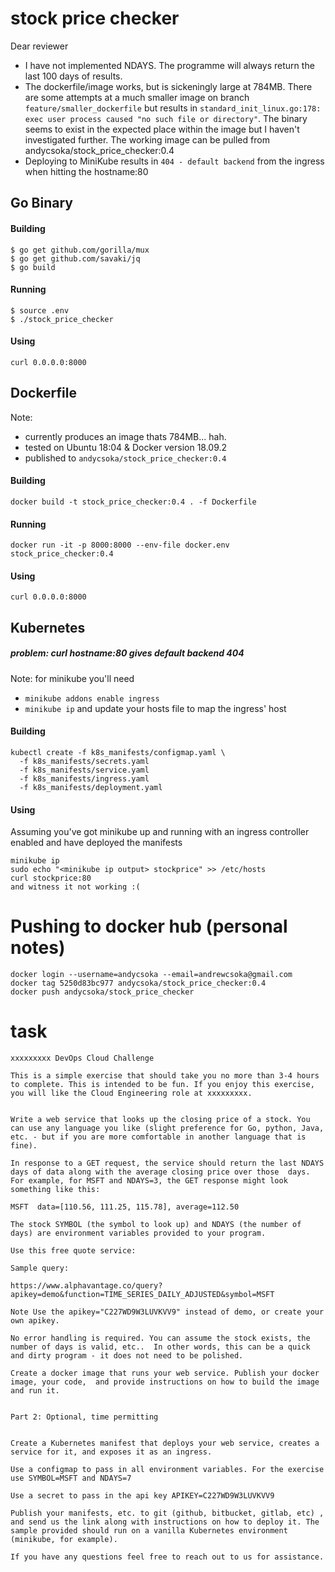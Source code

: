 # stock price checker

Dear reviewer
- I have not implemented NDAYS. The programme will always return the last 100 days of results.
- The dockerfile/image works, but is sickeningly large at 784MB. There are some attempts at a much smaller image on branch `feature/smaller_dockerfile` but results in `standard_init_linux.go:178: exec user process caused "no such file or directory"`. The binary seems to exist in the expected place within the image but I haven't investigated further. The working image can be pulled from andycsoka/stock_price_checker:0.4
- Deploying to MiniKube results in `404 - default backend` from the ingress when hitting the hostname:80

## Go Binary
#### Building
```
$ go get github.com/gorilla/mux
$ go get github.com/savaki/jq
$ go build
```

#### Running
```
$ source .env
$ ./stock_price_checker
```

#### Using
```
curl 0.0.0.0:8000
```

## Dockerfile

Note:
- currently produces an image thats 784MB... hah.
- tested on Ubuntu 18:04 & Docker version 18.09.2
- published to `andycsoka/stock_price_checker:0.4`

#### Building
`docker build -t stock_price_checker:0.4 . -f Dockerfile`

#### Running
`docker run -it -p 8000:8000 --env-file docker.env stock_price_checker:0.4`

#### Using
```
curl 0.0.0.0:8000
```

## Kubernetes

##### problem: curl hostname:80 gives default backend 404

Note: for minikube you'll need
- `minikube addons enable ingress`
- `minikube ip` and update your hosts file to map the ingress' host

#### Building
```
kubectl create -f k8s_manifests/configmap.yaml \
  -f k8s_manifests/secrets.yaml
  -f k8s_manifests/service.yaml
  -f k8s_manifests/ingress.yaml
  -f k8s_manifests/deployment.yaml
```

#### Using
Assuming you've got minikube up and running with an ingress controller enabled and have deployed the manifests
```
minikube ip
sudo echo "<minikube ip output> stockprice" >> /etc/hosts
curl stockprice:80
and witness it not working :(
```

# Pushing to docker hub (personal notes)
```
docker login --username=andycsoka --email=andrewcsoka@gmail.com
docker tag 5250d83bc977 andycsoka/stock_price_checker:0.4
docker push andycsoka/stock_price_checker
```

# task

```
xxxxxxxxx DevOps Cloud Challenge

This is a simple exercise that should take you no more than 3-4 hours to complete. This is intended to be fun. If you enjoy this exercise, you will like the Cloud Engineering role at xxxxxxxxx. 


Write a web service that looks up the closing price of a stock. You can use any language you like (slight preference for Go, python, Java, etc. - but if you are more comfortable in another language that is fine). 

In response to a GET request, the service should return the last NDAYS days of data along with the average closing price over those  days. For example, for MSFT and NDAYS=3, the GET response might look something like this:

MSFT  data=[110.56, 111.25, 115.78], average=112.50 

The stock SYMBOL (the symbol to look up) and NDAYS (the number of days) are environment variables provided to your program. 

Use this free quote service:

Sample query:

https://www.alphavantage.co/query?apikey=demo&function=TIME_SERIES_DAILY_ADJUSTED&symbol=MSFT 

Note Use the apikey="C227WD9W3LUVKVV9" instead of demo, or create your own apikey.

No error handling is required. You can assume the stock exists, the number of days is valid, etc..  In other words, this can be a quick and dirty program - it does not need to be polished.

Create a docker image that runs your web service. Publish your docker image, your code,  and provide instructions on how to build the image and run it.


Part 2: Optional, time permitting


Create a Kubernetes manifest that deploys your web service, creates a service for it, and exposes it as an ingress.

Use a configmap to pass in all environment variables. For the exercise use SYMBOL=MSFT and NDAYS=7

Use a secret to pass in the api key APIKEY=C227WD9W3LUVKVV9

Publish your manifests, etc. to git (github, bitbucket, gitlab, etc) , and send us the link along with instructions on how to deploy it. The sample provided should run on a vanilla Kubernetes environment (minikube, for example).

If you have any questions feel free to reach out to us for assistance. 
```
